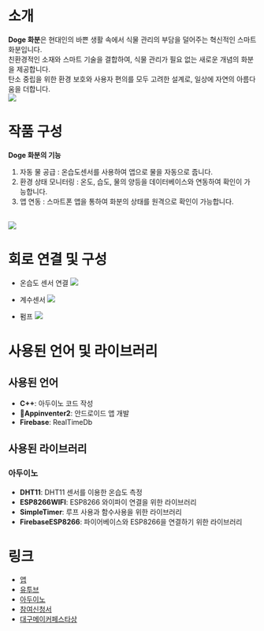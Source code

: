 # 소개
**Doge 화분**은 현대인의 바쁜 생활 속에서 식물 관리의 부담을 덜어주는 혁신적인 스마트 화분입니다.  
친환경적인 소재와 스마트 기술을 결합하여, 식물 관리가 필요 없는 새로운 개념의 화분을 제공합니다.  
탄소 중립을 위한 환경 보호와 사용자 편의를 모두 고려한 설계로, 일상에 자연의 아름다움을 더합니다.
<br>
<img src = "https://github.com/BAIKJUWON/The-2nd-Daegu-Maker-Festa/blob/main/image/COIN.jpg?raw=True">
<br>

# 작품 구성
**Doge 화분의 기능**
1. 자동 물 공급 : 온습도센서를 사용하여 앱으로 물을 자동으로 줍니다.
2. 환경 상태 모니터링 : 온도, 습도, 물의 양등을 데이터베이스와 연동하여 확인이 가능합니다.
3. 앱 연동 : 스마트폰 앱을 통하여 화분의 상태를 원격으로 확인이 가능합니다.
<br>
<img src = "https://github.com/BAIKJUWON/The-2nd-Daegu-Maker-Festa/blob/main/image/apk%20%E1%84%83%E1%85%B5%E1%84%8C%E1%85%A1%E1%84%8B%E1%85%B5%E1%86%AB.jpeg">
<br>

# 회로 연결 및 구성
- 온습도 센서 연결
  <img src = "https://github.com/BAIKJUWON/The-2nd-Daegu-Maker-Festa/blob/main/image/%E1%84%8B%E1%85%A9%E1%86%AB%E1%84%89%E1%85%B3%E1%86%B8%E1%84%83%E1%85%A9.png">
  
- 계수센서
  <img src = "https://github.com/BAIKJUWON/The-2nd-Daegu-Maker-Festa/blob/main/image/%E1%84%80%E1%85%A8%E1%84%89%E1%85%AE%E1%84%89%E1%85%A6%E1%86%AB%E1%84%89%E1%85%A5.png">
  
- 펌프
  <img src = "https://github.com/BAIKJUWON/The-2nd-Daegu-Maker-Festa/blob/main/image/%E1%84%91%E1%85%A5%E1%86%B7%E1%84%91%E1%85%B3.png">

# 사용된 언어 및 라이브러리

## 사용된 언어
- **C++**: 아두이노 코드 작성
- **Appinventer2**: 안드로이드 앱 개발
- **Firebase**: RealTimeDb 

## 사용된 라이브러리
### 아두이노
- **DHT11**: DHT11 센서를 이용한 온습도 측정
- **ESP8266WIFI**: ESP8266 와이파이 연결을 위한 라이브러리
- **SimpleTimer**: 루프 사용과 함수사용을 위한 라이브러리
- **FirebaseESP8266**: 파이어베이스와 ESP8266을 연결하기 위한 라이브러리


# 링크
- [앱](https://github.com/BAIKJUWON/The-2nd-Daegu-Maker-Festa/blob/main/flowerpot.apk)
- [유투브](https://www.youtube.com/watch?v=P0Hf3BYsYAo)
- [아두이노](https://github.com/BAIKJUWON/The-2nd-Daegu-Maker-Festa/blob/main/LASTCODE.ino)
- [참여신청서](https://github.com/BAIKJUWON/The-2nd-Daegu-Maker-Festa/tree/main/참여신청서)
- [대구메이커페스타상](https://github.com/BAIKJUWON/The-2nd-Daegu-Maker-Festa/blob/main/대구메이커페스타상.png)

